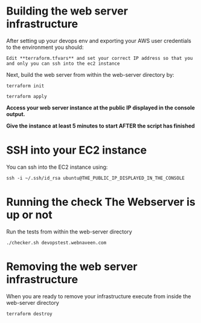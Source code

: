 # Building the web server infrastructure

After setting up your devops env and exporting your AWS user credentials to the environment you should:

``Edit **terraform.tfvars** and set your correct IP address so that you and only you can ssh into the ec2 instance``

Next, build the web server from within the web-server directory by:

``terraform init``

``terraform apply``

**Access your web server instance at the public IP displayed in the console output.**

**Give the instance at least 5 minutes to start AFTER the script has finished**

# SSH into your EC2 instance

You can ssh into the EC2 instance using:

``ssh -i ~/.ssh/id_rsa ubuntu@THE_PUBLIC_IP_DISPLAYED_IN_THE_CONSOLE``
# Running the check The Webserver is up or not

Run the tests from within the web-server directory

``./checker.sh devopstest.webnaveen.com``

# Removing the web server infrastructure

When you are ready to remove your infrastructure execute from inside the web-server directory

``terraform destroy``
